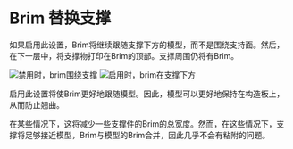 Brim 替换支撑
====
如果启用此设置，Brim将继续跟随支撑下方的模型，而不是围绕支持面。然后，在下一层中，将支撑物打印在Brim的顶部。支撑周围仍将有Brim。

<!--screenshot {
"image_path": "brim_replaces_support_disabled.png",
"models": [{"script": "castle.scad"}],
"camera_position": [0, 100, -136],
"settings": {
"adhesion_type": "brim",
"support_enable": true,
"brim_replaces_support": false
},
"colours": 64
}-->
<!--screenshot {
"image_path": "brim_replaces_support_enabled.png",
"models": [{"script": "castle.scad"}],
"camera_position": [0, 100, -136],
"settings": {
"adhesion_type": "brim",
"support_enable": true,
"brim_replaces_support": true
},
"colours": 64
}-->
![禁用时，brim围绕支撑](../images/brim_replaces_support_disabled.png)
![启用时，brim在支撑下方](../images/brim_replaces_support_enabled.png)

启用此设置将使Brim更好地跟随模型。因此，模型可以更好地保持在构造板上，从而防止翘曲。

在某些情况下，这将减少一些支撑件的Brim的总宽度。然而，在这些情况下，支撑将足够接近模型，Brim与模型的Brim合并，因此几乎不会有粘附的问题。
